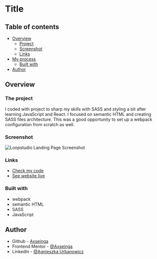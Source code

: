 # Title

## Table of contents

-   [Overview](#overview)
    -   [Project](#the-project)
    -   [Screenshot](#screenshot)
    -   [Links](#links)
-   [My process](#my-process)
    -   [Built with](#built-with)
-   [Author](#author)

## Overview

### The project

I coded with project to sharp my skills with SASS and styling a bit after learning JavaScript and React. I focused on semantic HTML and creating SASS files architecture. This was a good opportunity to set up a webpack configuration from scratch as well.

### Screenshot

![Loopstudio Landing Page Screenshot](./screenshotloopstudio.png)

### Links

-   [Check my code](https://github.com/axseinga/loopstudios-landing-page)
-   [See website live](https://axseinga-loopstudios-landing-page.netlify.app/)

### Built with

-   webpack
-   semantic HTML
-   SASS
-   JavaScript

## Author

-   Github - [Axseinga](https://github.com/axseinga)
-   Frontend Mentor - [@Axseinga](https://www.frontendmentor.io/profile/axseinga)
-   LinkedIn - [@Agnieszka Urbanowicz](https://www.linkedin.com/in/agnieszka-urbanowicz-051147151/)
